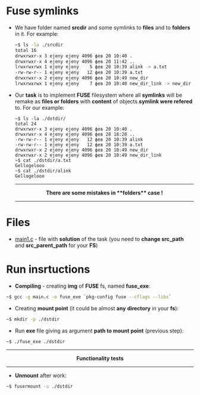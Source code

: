 # Fuse symlinks

* We have folder named **srcdir** and some symlinks to **files** and to **folders** in it. For example:
  ```sh
  ~$ ls -la ./srcdir
  total 16
  drwxrwxr-x 3 ejeny ejeny 4096 фев 20 10:40 .
  drwxrwxr-x 4 ejeny ejeny 4096 фев 20 11:42 ..
  lrwxrwxrwx 1 ejeny ejeny    5 фев 20 10:39 alink -> a.txt
  -rw-rw-r-- 1 ejeny ejeny   12 фев 20 10:39 a.txt
  drwxrwxr-x 2 ejeny ejeny 4096 фев 20 10:49 new_dir
  lrwxrwxrwx 1 ejeny ejeny    7 фев 20 10:40 new_dir_link -> new_dir
  ```
* Our **task** is to implement **FUSE** filesystem where all **symlinks** will be remake as **files or folders** with **content** of objects **symlink were refered** to. For our example:
  ```
  ~$ ls -la ./dstdir/
  total 24
  drwxrwxr-x 3 ejeny ejeny 4096 фев 20 10:40 .
  drwxrwxr-x 4 ejeny ejeny 4096 фев 28 18:28 ..
  -rw-rw-r-- 1 ejeny ejeny   12 фев 20 10:39 alink
  -rw-rw-r-- 1 ejeny ejeny   12 фев 20 10:39 a.txt
  drwxrwxr-x 2 ejeny ejeny 4096 фев 20 10:49 new_dir
  drwxrwxr-x 2 ejeny ejeny 4096 фев 20 10:49 new_dir_link
  ~$ cat ./dstdir/a.txt
  Gellogelooo
  ~$ cat ./dstdir/alink
  Gellogelooo
  ```
  ----
  $$\textbf{There are some mistakes in **folders** case !}$$
  
  ----
  
# Files
* [main1.c](https://github.com/EjenY-Poltavchiny/Filesystems-prac/blob/main/fuse-symlinks/main1.c) - file with **solution** of the task (you need to **change src_path** and **src_parent_path** for your **FS**)

# Run insrtuctions 
* **Compiling** - creating **img** of **FUSE** fs, named **fuse_exe**:
```sh
~$ gcc -g main.c -o fuse_exe `pkg-config fuse --cflags --libs`
```
* Creating **mount point** (it could be almost **any** **directory** in your **fs**):
```sh
~$ mkdir -p ./dstdir
```
* Run **exe** file giving as argument **path to mount point** (previous step):
```sh
~$ ./fuse_exe ./dstdir
```
----
$$\textbf{Functionality tests}$$

----
* **Unmount** after work:
```sh
~$ fusermount -u ./dstdir
```
